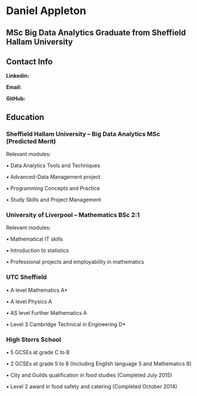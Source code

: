 # Daniel Appleton 

## MSc Big Data Analytics Graduate from Sheffield Hallam University

## Contact Info

**Linkedin:** [](https://www.linkedin.com/in/daniel-appleton/) 

**Email:** [](danielappleton15@gmail.com)

**GitHub:** [](https://github.com/Daniel-Appleton-SHU) 

## Education
### Sheffield Hallam University – Big Data Analytics MSc (Predicted Merit) 

Relevant modules:

• Data Analytics Tools and Techniques

• Advanced-Data Management project

• Programming Concepts and Practice

• Study Skills and Project Management

### University of Liverpool – Mathematics BSc 2:1 

Relevant modules:

• Mathematical IT skills

• Introduction to statistics

• Professional projects and employability in mathematics

### UTC Sheffield

• A level Mathematics A*

• A level Physics A

• AS level Further Mathematics A

• Level 3 Cambridge Technical in Engineering D*

### High Storrs School

• 5 GCSEs at grade C to B

• 2 GCSEs at grade 5 to 8 (Including English language 5 and Mathematics 8)

• City and Guilds qualification in food studies (Completed July 2015)

• Level 2 award in food safety and catering (Completed October 2014)
